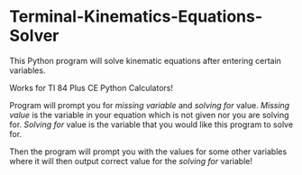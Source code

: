 # Terminal-Kinematics-Equations-Solver

This Python program will solve kinematic equations after entering certain variables. 

Works for TI 84 Plus CE Python Calculators!

Program will prompt you for *missing variable* and *solving for* value. *Missing value* is the variable in your equation which is not given nor you are solving for. *Solving for* value is the variable that you would like this program to solve for.

Then the program will prompt you with the values for some other variables where it will then output correct value for the *solving for* variable!
